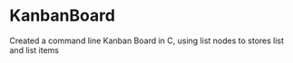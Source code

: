 # KanbanBoard
Created a command line Kanban Board in C, using list nodes to stores list and list items

